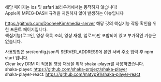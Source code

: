 해당 페이지는 ios 및 safari 브라우저에서는 동작하지 않습니다!
<br/>Apple이 MPEG-DASH 규격을 지원하지 않아 발생하는 이슈입니다

https://github.com/DooheeKim/media-server 해당 깃의 핵심기능 작동 확인을 위한 프론트 페이지입니다.<br/>
핵심기능(로그인, 영상 목록 조회, 영상 재생, 업로드)만 포함되어 있고 부가적인 기능은 없습니다.

사용방법은 src/config.json의 SERVER_ADDRESS에 본인 서버 주소 입력 후 npm start 입니다. <br/>
Clear key DRM 이 적용된 영상 재생을 위해 shaka-player를 사용하였습니다. <br/>
    shaka-player: https://github.com/shaka-project/shaka-player <br/>
    shaka-player-react: https://github.com/matvp91/shaka-player-react <br/>
